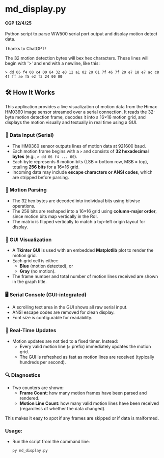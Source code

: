 # md_display.py
#### CGP 12/4/25

Python script to parse WW500 serial port output and display motion detect data.

Thanks to ChatGPT!

The 32 motion detection bytes will bex hex characters.
These lines will begin with '>' and end with a newline, like this:
```
> dd 06 f4 00 c4 00 84 32 e0 12 a1 02 20 01 7f 46 7f 20 e7 18 e7 ac c8 4f ff ae f5 e2 f3 24 00 00
```



## 🛠️ How It Works

This application provides a live visualization of motion data from the Himax HM0360 image sensor streamed over a serial connection. It reads the 32-byte motion detection frame, decodes it into a 16×16 motion grid, and displays the motion visually and textually in real time using a GUI.

### 📡 Data Input (Serial)
- The HM0360 sensor outputs lines of motion data at 921600 baud.
- Each motion frame begins with a `>` and consists of **32 hexadecimal bytes** (e.g., `> dd 06 f4 ... 00`).
- Each byte represents 8 motion bits (LSB = bottom row, MSB = top), totaling **256 bits** for a 16×16 grid.
- Incoming data may include **escape characters or ANSI codes**, which are stripped before parsing.

### 🔢 Motion Parsing
- The 32 hex bytes are decoded into individual bits using bitwise operations.
- The 256 bits are reshaped into a 16×16 grid using **column-major order**, since motion bits map vertically in the RoI.
- The matrix is flipped vertically to match a top-left origin layout for display.

### 🎨 GUI Visualization
- A **Tkinter GUI** is used with an embedded **Matplotlib** plot to render the motion grid.
- Each grid cell is either:
  - **Blue** (motion detected), or
  - **Gray** (no motion).
- The frame number and total number of motion lines received are shown in the graph title.

### 🖥️ Serial Console (GUI-integrated)
- A scrolling text area in the GUI shows all raw serial input.
- ANSI escape codes are removed for clean display.
- Font size is configurable for readability.

### 🔁 Real-Time Updates
- Motion updates are not tied to a fixed timer. Instead:
  - Every valid motion line (`>` prefix) immediately updates the motion grid.
  - The GUI is refreshed as fast as motion lines are received (typically hundreds per second).

### 🔍 Diagnostics
- Two counters are shown:
  - **Frame Count**: how many motion frames have been parsed and rendered.
  - **Motion Line Count**: how many valid motion lines have been received (regardless of whether the data changed).

This makes it easy to spot if any frames are skipped or if data is malformed.

### Usage:
- Run the script from the command line:
  ```sh
  py md_display.py
  ```